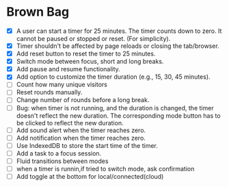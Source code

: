 # Brown Bag

- [x] A user can start a timer for 25 minutes. The timer counts down to zero. It cannot be paused or stopped or reset. (For simplicity).
- [x] Timer shouldn't be affected by page reloads or closing the tab/browser.
- [x] Add reset button to reset the timer to 25 minutes.
- [x] Switch mode between focus, short and long breaks.
- [x] Add pause and resume functionality.
- [x] Add option to customize the timer duration (e.g., 15, 30, 45 minutes).
- [ ] Count how many unique visitors
- [ ] Reset rounds manually.
- [ ] Change number of rounds before a long break.
- [ ] Bug: when timer is not running, and the duration is changed, the timer doesn't reflect the new duration. The corresponding mode button has to be clicked to reflect the new duration.
- [ ] Add sound alert when the timer reaches zero.
- [ ] Add notification when the timer reaches zero.
- [ ] Use IndexedDB to store the start time of the timer.
- [ ] Add a task to a focus session.
- [ ] Fluid transitions between modes
- [ ] when a timer is runnin,if tried to switch mode, ask confirmation
- [ ] Add toggle at the bottom for local/connected(cloud)
